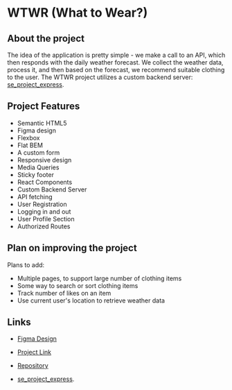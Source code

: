 # WTWR (What to Wear?)

## About the project

The idea of the application is pretty simple - we make a call to an API, which then responds with the daily weather forecast. We collect the weather data, process it, and then based on the forecast, we recommend suitable clothing to the user. The WTWR project utilizes a custom backend server: [se_project_express](https://github.com/fdlai/se_project_express).

## Project Features

- Semantic HTML5
- Figma design
- Flexbox
- Flat BEM
- A custom form
- Responsive design
- Media Queries
- Sticky footer
- React Components
- Custom Backend Server
- API fetching
- User Registration
- Logging in and out
- User Profile Section
- Authorized Routes

## Plan on improving the project

Plans to add:

- Multiple pages, to support large number of clothing items
- Some way to search or sort clothing items
- Track number of likes on an item
- Use current user's location to retrieve weather data

## Links

- [Figma Design](https://www.figma.com/file/DTojSwldenF9UPKQZd6RRb/Sprint-10%3A-WTWR)

- [Project Link](https://fdlai.nodnor.com)

- [Repository](https://github.com/fdlai/se_project_react)

- [se_project_express](https://github.com/fdlai/se_project_express).
